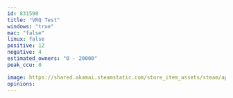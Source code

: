 ```yaml
---
id: 831590
title: "VRQ Test"
windows: "true"
mac: "false"
linux: false
positive: 12
negative: 4
estimated_owners: "0 - 20000"
peak_ccu: 0

image: https://shared.akamai.steamstatic.com/store_item_assets/steam/apps/831590/header.jpg?t=1523513053
opinions:
---
```


